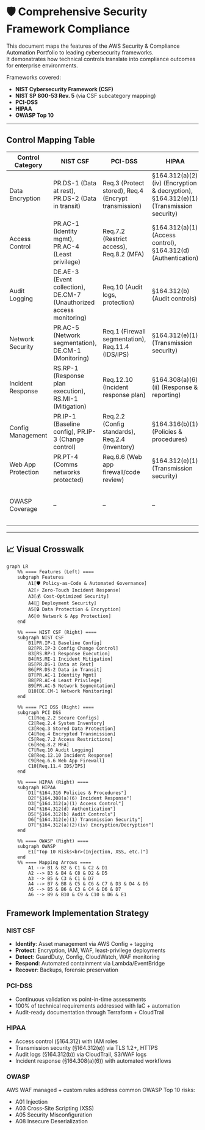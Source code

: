 # 🛡️ Comprehensive Security Framework Compliance
This document maps the features of the AWS Security & Compliance Automation Portfolio to leading cybersecurity frameworks.  
It demonstrates how technical controls translate into compliance outcomes for enterprise environments.

Frameworks covered:
- **NIST Cybersecurity Framework (CSF)**  
- **NIST SP 800-53 Rev. 5** (via CSF subcategory mapping)  
- **PCI-DSS**  
- **HIPAA**  
- **OWASP Top 10**  

---

## Control Mapping Table
| Control Category    | NIST CSF                                          | PCI-DSS                                   | HIPAA                                            | Technical Implementation                   |
|---------------------|--------------------------------------------------|-------------------------------------------|--------------------------------------------------|--------------------------------------------|
| Data Encryption     | PR.DS-1 (Data at rest), PR.DS-2 (Data in transit) | Req.3 (Protect stored), Req.4 (Encrypt transmission) | §164.312(a)(2)(iv) (Encryption & decryption), §164.312(e)(1) (Transmission security) | KMS rotation, S3/EBS encryption, TLS 1.2+, HSTS |
| Access Control      | PR.AC-1 (Identity mgmt), PR.AC-4 (Least privilege) | Req.7.2 (Restrict access), Req.8.2 (MFA)  | §164.312(a)(1) (Access control), §164.312(d) (Authentication) | IAM Roles, SCPs, MFA, tagging              |
| Audit Logging       | DE.AE-3 (Event collection), DE.CM-7 (Unauthorized access monitoring) | Req.10 (Audit logs, protection)           | §164.312(b) (Audit controls)                     | CloudTrail, S3 access logs, WAF logs       |
| Network Security    | PR.AC-5 (Network segmentation), DE.CM-1 (Monitoring) | Req.1 (Firewall segmentation), Req.11.4 (IDS/IPS) | §164.312(e)(1) (Transmission security)           | WAF, security groups, private subnets      |
| Incident Response   | RS.RP-1 (Response plan execution), RS.MI-1 (Mitigation) | Req.12.10 (Incident response plan)        | §164.308(a)(6)(ii) (Response & reporting)        | GuardDuty, automated containment, EventBridge |
| Config Management   | PR.IP-1 (Baseline config), PR.IP-3 (Change control) | Req.2.2 (Config standards), Req.2.4 (Inventory) | §164.316(b)(1) (Policies & procedures)           | AWS Config, Terraform, tagging             |
| Web App Protection  | PR.PT-4 (Comms networks protected)                 | Req.6.6 (Web app firewall/code review)    | §164.312(e)(1) (Transmission security)           | AWS WAF managed rules + custom OWASP rules |
| OWASP Coverage      | –                                                | –                                         | –                                                | Injection (A01), XSS (A03), Insecure Deserialization (A08), etc. |     |

---
## 📈 Visual Crosswalk
```mermaid
graph LR
    %% ==== Features (Left) ====
    subgraph Features
        A1[🛡️ Policy-as-Code & Automated Governance]
        A2[⚡ Zero-Touch Incident Response]
        A3[💰 Cost-Optimized Security]
        A4[🔐 Deployment Security]
        A5[🔒 Data Protection & Encryption]
        A6[🌐 Network & App Protection]
    end

    %% ==== NIST CSF (Right) ====
    subgraph NIST CSF
        B1[PR.IP-1 Baseline Config]
        B2[PR.IP-3 Config Change Control]
        B3[RS.RP-1 Response Execution]
        B4[RS.MI-1 Incident Mitigation]
        B5[PR.DS-1 Data at Rest]
        B6[PR.DS-2 Data in Transit]
        B7[PR.AC-1 Identity Mgmt]
        B8[PR.AC-4 Least Privilege]
        B9[PR.AC-5 Network Segmentation]
        B10[DE.CM-1 Network Monitoring]
    end

    %% ==== PCI DSS (Right) ====
    subgraph PCI DSS
        C1[Req.2.2 Secure Configs]
        C2[Req.2.4 System Inventory]
        C3[Req.3 Stored Data Protection]
        C4[Req.4 Encrypted Transmission]
        C5[Req.7.2 Access Restrictions]
        C6[Req.8.2 MFA]
        C7[Req.10 Audit Logging]
        C8[Req.12.10 Incident Response]
        C9[Req.6.6 Web App Firewall]
        C10[Req.11.4 IDS/IPS]
    end

    %% ==== HIPAA (Right) ====
    subgraph HIPAA
        D1["§164.316 Policies & Procedures"]
        D2["§164.308(a)(6) Incident Response"]
        D3["§164.312(a)(1) Access Control"]
        D4["§164.312(d) Authentication"]
        D5["§164.312(b) Audit Controls"]
        D6["§164.312(e)(1) Transmission Security"]
        D7["§164.312(a)(2)(iv) Encryption/Decryption"]
    end

    %% ==== OWASP (Right) ====
    subgraph OWASP
        E1["Top 10 Risks<br>(Injection, XSS, etc.)"]
    end
    %% ==== Mapping Arrows ====
        A1 --> B1 & B2 & C1 & C2 & D1
        A2 --> B3 & B4 & C8 & D2 & D5
        A3 --> B5 & C3 & C1 & D7
        A4 --> B7 & B8 & C5 & C6 & C7 & D3 & D4 & D5
        A5 --> B5 & B6 & C3 & C4 & D6 & D7
        A6 --> B9 & B10 & C9 & C10 & D6 & E1
```


## Framework Implementation Strategy

### NIST CSF
- **Identify**: Asset management via AWS Config + tagging  
- **Protect**: Encryption, IAM, WAF, least-privilege deployments  
- **Detect**: GuardDuty, Config, CloudWatch, WAF monitoring  
- **Respond**: Automated containment via Lambda/EventBridge  
- **Recover**: Backups, forensic preservation  

### PCI-DSS
- Continuous validation vs point-in-time assessments  
- 100% of technical requirements addressed with IaC + automation  
- Audit-ready documentation through Terraform + CloudTrail 

### HIPAA
- Access control (§164.312) with IAM roles
- Transmission security (§164.312(e)) via TLS 1.2+, HTTPS
- Audit logs (§164.312(b)) via CloudTrail, S3/WAF logs
- Incident response (§164.308(a)(6)) with automated workflows

### OWASP
AWS WAF managed + custom rules address common OWASP Top 10 risks:
- A01 Injection
- A03 Cross-Site Scripting (XSS)
- A05 Security Misconfiguration
- A08 Insecure Deserialization
